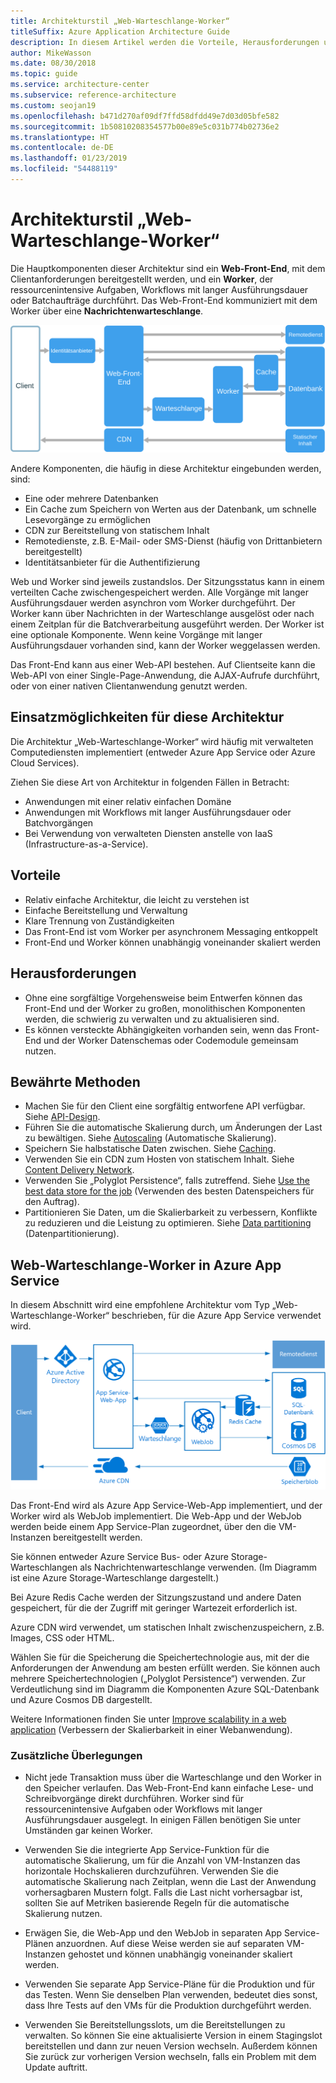```yaml
---
title: Architekturstil „Web-Warteschlange-Worker“
titleSuffix: Azure Application Architecture Guide
description: In diesem Artikel werden die Vorteile, Herausforderungen und bewährten Methoden für Architekturen vom Typ „Web-Warteschlange-Worker“ in Azure beschrieben.
author: MikeWasson
ms.date: 08/30/2018
ms.topic: guide
ms.service: architecture-center
ms.subservice: reference-architecture
ms.custom: seojan19
ms.openlocfilehash: b471d270af09df7ffd58dfdd49e7d03d05bfe582
ms.sourcegitcommit: 1b50810208354577b00e89e5c031b774b02736e2
ms.translationtype: HT
ms.contentlocale: de-DE
ms.lasthandoff: 01/23/2019
ms.locfileid: "54488119"
---
```

# <a name="web-queue-worker-architecture-style"></a>Architekturstil „Web-Warteschlange-Worker“

Die Hauptkomponenten dieser Architektur sind ein **Web-Front-End**, mit dem Clientanforderungen bereitgestellt werden, und ein **Worker**, der ressourcenintensive Aufgaben, Workflows mit langer Ausführungsdauer oder Batchaufträge durchführt.  Das Web-Front-End kommuniziert mit dem Worker über eine **Nachrichtenwarteschlange**.

![Logisches Diagramm der Architektur „Web-Warteschlange-Worker“](./images/web-queue-worker-logical.svg)

Andere Komponenten, die häufig in diese Architektur eingebunden werden, sind:

- Eine oder mehrere Datenbanken
- Ein Cache zum Speichern von Werten aus der Datenbank, um schnelle Lesevorgänge zu ermöglichen
- CDN zur Bereitstellung von statischem Inhalt
- Remotedienste, z.B. E-Mail- oder SMS-Dienst (häufig von Drittanbietern bereitgestellt)
- Identitätsanbieter für die Authentifizierung

Web und Worker sind jeweils zustandslos. Der Sitzungsstatus kann in einem verteilten Cache zwischengespeichert werden. Alle Vorgänge mit langer Ausführungsdauer werden asynchron vom Worker durchgeführt. Der Worker kann über Nachrichten in der Warteschlange ausgelöst oder nach einem Zeitplan für die Batchverarbeitung ausgeführt werden. Der Worker ist eine optionale Komponente. Wenn keine Vorgänge mit langer Ausführungsdauer vorhanden sind, kann der Worker weggelassen werden.

Das Front-End kann aus einer Web-API bestehen. Auf Clientseite kann die Web-API von einer Single-Page-Anwendung, die AJAX-Aufrufe durchführt, oder von einer nativen Clientanwendung genutzt werden.

## <a name="when-to-use-this-architecture"></a>Einsatzmöglichkeiten für diese Architektur

Die Architektur „Web-Warteschlange-Worker“ wird häufig mit verwalteten Computediensten implementiert (entweder Azure App Service oder Azure Cloud Services).

Ziehen Sie diese Art von Architektur in folgenden Fällen in Betracht:

- Anwendungen mit einer relativ einfachen Domäne
- Anwendungen mit Workflows mit langer Ausführungsdauer oder Batchvorgängen
- Bei Verwendung von verwalteten Diensten anstelle von IaaS (Infrastructure-as-a-Service).

## <a name="benefits"></a>Vorteile

- Relativ einfache Architektur, die leicht zu verstehen ist
- Einfache Bereitstellung und Verwaltung
- Klare Trennung von Zuständigkeiten
- Das Front-End ist vom Worker per asynchronem Messaging entkoppelt
- Front-End und Worker können unabhängig voneinander skaliert werden

## <a name="challenges"></a>Herausforderungen

- Ohne eine sorgfältige Vorgehensweise beim Entwerfen können das Front-End und der Worker zu großen, monolithischen Komponenten werden, die schwierig zu verwalten und zu aktualisieren sind.
- Es können versteckte Abhängigkeiten vorhanden sein, wenn das Front-End und der Worker Datenschemas oder Codemodule gemeinsam nutzen.

## <a name="best-practices"></a>Bewährte Methoden

- Machen Sie für den Client eine sorgfältig entworfene API verfügbar. Siehe [API-Design][api-design].
- Führen Sie die automatische Skalierung durch, um Änderungen der Last zu bewältigen. Siehe [Autoscaling][autoscaling] (Automatische Skalierung).
- Speichern Sie halbstatische Daten zwischen. Siehe [Caching][caching].
- Verwenden Sie ein CDN zum Hosten von statischem Inhalt. Siehe [Content Delivery Network][cdn].
- Verwenden Sie „Polyglot Persistence“, falls zutreffend. Siehe [Use the best data store for the job][polyglot] (Verwenden des besten Datenspeichers für den Auftrag).
- Partitionieren Sie Daten, um die Skalierbarkeit zu verbessern, Konflikte zu reduzieren und die Leistung zu optimieren. Siehe [Data partitioning][data-partition] (Datenpartitionierung).

## <a name="web-queue-worker-on-azure-app-service"></a>Web-Warteschlange-Worker in Azure App Service

In diesem Abschnitt wird eine empfohlene Architektur vom Typ „Web-Warteschlange-Worker“ beschrieben, für die Azure App Service verwendet wird.

![Physisches Diagramm der Architektur „Web-Warteschlange-Worker“](./images/web-queue-worker-physical.png)

Das Front-End wird als Azure App Service-Web-App implementiert, und der Worker wird als WebJob implementiert. Die Web-App und der WebJob werden beide einem App Service-Plan zugeordnet, über den die VM-Instanzen bereitgestellt werden.

Sie können entweder Azure Service Bus- oder Azure Storage-Warteschlangen als Nachrichtenwarteschlange verwenden. (Im Diagramm ist eine Azure Storage-Warteschlange dargestellt.)

Bei Azure Redis Cache werden der Sitzungszustand und andere Daten gespeichert, für die der Zugriff mit geringer Wartezeit erforderlich ist.

Azure CDN wird verwendet, um statischen Inhalt zwischenzuspeichern, z.B. Images, CSS oder HTML.

Wählen Sie für die Speicherung die Speichertechnologie aus, mit der die Anforderungen der Anwendung am besten erfüllt werden. Sie können auch mehrere Speichertechnologien („Polyglot Persistence“) verwenden. Zur Verdeutlichung sind im Diagramm die Komponenten Azure SQL-Datenbank und Azure Cosmos DB dargestellt.

Weitere Informationen finden Sie unter [Improve scalability in a web application][scalable-web-app] (Verbessern der Skalierbarkeit in einer Webanwendung).

### <a name="additional-considerations"></a>Zusätzliche Überlegungen

- Nicht jede Transaktion muss über die Warteschlange und den Worker in den Speicher verlaufen. Das Web-Front-End kann einfache Lese- und Schreibvorgänge direkt durchführen. Worker sind für ressourcenintensive Aufgaben oder Workflows mit langer Ausführungsdauer ausgelegt. In einigen Fällen benötigen Sie unter Umständen gar keinen Worker.

- Verwenden Sie die integrierte App Service-Funktion für die automatische Skalierung, um für die Anzahl von VM-Instanzen das horizontale Hochskalieren durchzuführen. Verwenden Sie die automatische Skalierung nach Zeitplan, wenn die Last der Anwendung vorhersagbaren Mustern folgt. Falls die Last nicht vorhersagbar ist, sollten Sie auf Metriken basierende Regeln für die automatische Skalierung nutzen.

- Erwägen Sie, die Web-App und den WebJob in separaten App Service-Plänen anzuordnen. Auf diese Weise werden sie auf separaten VM-Instanzen gehostet und können unabhängig voneinander skaliert werden.

- Verwenden Sie separate App Service-Pläne für die Produktion und für das Testen. Wenn Sie denselben Plan verwenden, bedeutet dies sonst, dass Ihre Tests auf den VMs für die Produktion durchgeführt werden.

- Verwenden Sie Bereitstellungsslots, um die Bereitstellungen zu verwalten. So können Sie eine aktualisierte Version in einem Stagingslot bereitstellen und dann zur neuen Version wechseln. Außerdem können Sie zurück zur vorherigen Version wechseln, falls ein Problem mit dem Update auftritt.

<!-- links -->

[api-design]: ../../best-practices/api-design.md
[autoscaling]: ../../best-practices/auto-scaling.md
[caching]: ../../best-practices/caching.md
[cdn]: ../../best-practices/cdn.md
[data-partition]: ../../best-practices/data-partitioning.md
[polyglot]: ../design-principles/use-the-best-data-store.md
[scalable-web-app]: ../../reference-architectures/app-service-web-app/scalable-web-app.md
